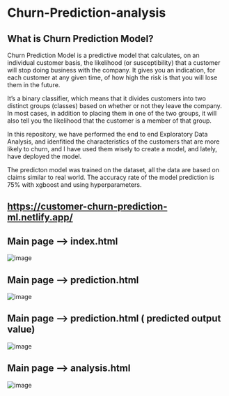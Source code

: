 # Churn-Prediction-analysis

## What is Churn Prediction Model?
Churn Prediction Model is a predictive model that calculates, on an individual customer basis, the likelihood (or susceptibility) that a customer will stop doing business with the company. It gives you an indication, for each customer at any given time, of how high the risk is that you will lose them in the future.

It’s a binary classifier, which means that it divides customers into two distinct groups (classes) based on whether or not they leave the company. In most cases, in addition to placing them in one of the two groups, it will also tell you the likelihood that the customer is a member of that group.

In this repository, we have performed the end to end Exploratory Data Analysis, and idenfitied the characteristics of the customers that are more likely to churn, and I have used them wisely to create a model, and lately, have deployed the model.

The predicton model was trained on the dataset, all the data are based on claims similar to real world. The accuracy rate of the model prediction is 75% with xgboost and using hyperparameters.

## https://customer-churn-prediction-ml.netlify.app/

## Main page --> index.html

![image](https://user-images.githubusercontent.com/107466533/201471793-cf8eec8c-b6ce-4a81-b674-d9f97aebfbf2.png)

## Main page --> prediction.html

![image](https://user-images.githubusercontent.com/107466533/201471880-8544a7e3-0f4c-47df-a70e-8b5359cfd92d.png)

## Main page --> prediction.html ( predicted output value)

![image](https://user-images.githubusercontent.com/107466533/201471906-b3275e36-85b2-497c-9d96-c91e7c89fc8e.png)

## Main page --> analysis.html

![image](https://user-images.githubusercontent.com/107466533/201471929-67c8cd83-29aa-4057-8631-dcad5724cd7f.png)

